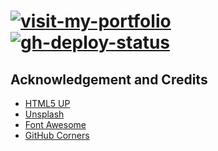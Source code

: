 # [![visit-my-portfolio]][0]</br>[![gh-deploy-status]][1]

## Acknowledgement and Credits

- [HTML5 UP](https://html5up.net/)
- [Unsplash](https://unsplash.com/)
- [Font Awesome](https://fontawesome.com/)
- [GitHub Corners](http://tholman.com/github-corners/)

<!-- Real Links -->
[0]: https://portfolio.tomfi.info
[1]: https://github.com/TomerFi/portfolio/actions?query=workflow%SiteVerify

<!-- Badges Links -->
[gh-deploy-status]: https://github.com/TomerFi/portfolio/workflows/SiteVerify/badge.svg
[visit-my-portfolio]: https://img.shields.io/badge/Visit-My%20Portfolio-blueviolet?style=for-the-badge&logo=HTML5
